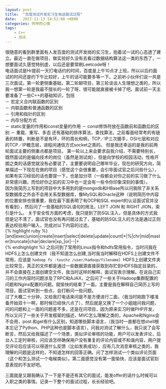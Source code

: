 ```yaml
---
layout: post
title:  "百度测试开发实习生电话面试过程"
date:   2017-11-13 14:52:08 +0800
categories: 阿坤的心情
tags:
    - C++
    - 测试
---
```

很随意的看到群里面有人发百度的测试开发岗的实习生，抱着试一试的心态透了建立。最近一直在做项目，做实验好久没有去看过数据结构算法这一类的东西了，一想要面试久感觉特别虚，以后还是要常刷Leetcode呀！     
电话面试是Hr提前一天打电话约的时间，百度是上午10点才上班，所以以后约面试的时间还是约下午比较好，上午的话可能要多等一下。之前听小伙伴们说一共是三次面试，第一轮更侧重基础，第二轮聊项目，第三轮谈谈人生理想之类的，所以我一想第一轮是我最不擅长的一轮了呀，很可能就直接被卡掉了吧。面试前一天主要准备了一些C++的基础知识，包括    
－ 宏定义合内联函数的区别     
－ 内联函数和普通函数的区别   
－ 引用和指针的区别   
－ 内存分配方式   
－ static变量的作用和const变量的作用
－ const修饰符放在函数前和函数后的区别
－ 重载、重写、多态
还有基础的排序算法，查找算法，之前看面经常考的有链表的转置，判断是不是有环，环的周长和柄，TCP／IP三次握手，OSI七层和对应的TCP／IP概念层，进程间通信方式socket之类的。
但是我还幸运的是我的前两轮面试主要的侧重点都是项目。
第一轮以上来会要求自我介绍，不需要特别长，既然面试的是偏向技术的岗位（虽然是测试岗），但是向学校的校园活动，性格开朗之类的话感觉就没有必要说了，主要要说明自己哪年毕业，现在的研究方向，简单描述一下现在在做的项目（感觉这个会很重要，会引导面试官之后问些什么），如果有实习经验的话也要提一下，也是加分项（一般都会对你之前的实习做了什么非常感兴趣，而恰好你之前的实习中也一定会有一些令你印象深刻的事情）。          
因为我简历上写到的项目中大多用到的是mongodb和HBase所以问我除了非关系型数据库之外会不会用关系型数据库，像MySQL和Oracle这种（说明简历中内容的位置安排也很重要，我在最下面表明了有OCP和SQL expert的认证面试官并没有看到），然后问了一些基础的SQL语句的用法，LEFT JOIN 和 RIGHT JION，索引是什么。
关于安全性方面的考虑，我只提到了防SQL注入，但是具体的方式我但是记不清了，面试官也没有再问就过去了，基础的防SQL注入的方法是通过正则表达校验用户输入，完成对以下内容的过滤。  
{% highlight ruby %}         
|and|exec|union|create|insert|select|delete|update|count|*|%|chr|mid|master|truncate|char|declare|xp_|or|--|+        
{% endhighlight %} 
之后问到了常用的Linux指令和hdfs常用指令，当时问我在HDFS上怎么创建文件（我不知道怎么创建,当时我当时解释在HDFS上创建文件不常用，应该是 `hadoop fs -touchz /user/hadoop/filename`）HDFS上创建文件夹比较常见，真正的文件都是通过一些数据源直接获取到存贮到HDFS指定目录的，并不会直接在上面创建空文件，我当时这样的解释，面试官表示理解。在说自己实习的工作内容时问题涉及了RPC和AJAX，之后问了一些关于Hadoop集群配置的问题和Nginx配置的问题。就愉快的结束了一面。主要是我在解释自己简历上写的项目，面试官听到一些点，会打断问一些问题。      
过了大概二十分钟，又给我打电话来问是不是方便进行二面，（我当时刚跑下楼准备开始双十一啊，那时候已经快六点了），然后就是又换了一个小姐姐问我问题，问的问题和上一面的问题差不多，还是在问项目，因为原来实习时做PHP开发，所以又问了一些关于开发框架的描述，MVC怎么理解之类的，Apache和Nginx会不会用，post 和get有什么区别，知道哪些脚本语言，（我当时一直都在想shell根本忘记了Python、PHP这种也是脚本语言），问我对测试了解什么，我只说了会写断言，然后又给我描述了一个场景，类似评论审核的功能，用户可以发表评论，后台人工定时审核，问应该怎样确保用户没有重复的评论内容或不和谐内容，用户提交评论后应该可以得道什么反馈（比如发表成功），应有几次消息审核之类的，我理解的问题是这样的，不知道怎样的回答正确。问了怎样测试一个类似评论页面（这个和怎么测试一个电梯类似）。第二面感觉没有第一面愉快，应该是面试官刻意表现的不友好吧。        

三面就是又跟我确认了一下是不是还有其它的面试，能发offer的话什么时候可以入职之类的事情。记录一下整个的面试过程，长长经验吧。

